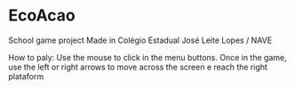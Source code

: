 # EcoAcao
School game project
Made in Colégio Estadual José Leite Lopes / NAVE

How to paly:
Use the mouse to click in the menu buttons. 
Once in the game, use the left or right arrows to move across the screen e reach the right plataform
